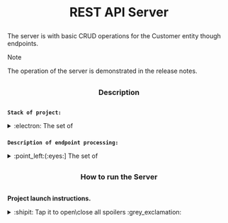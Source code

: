 <h1>
  <p align="center">
    REST API Server
  </p>
</h1>

The server is with basic CRUD operations for the Customer entity though endpoints.

> [!NOTE]
>  The operation of the server is demonstrated in the release notes. 

##
<h3>
  <p align="center">
    Description
  </p>
</h3>

##
###
**`Stack of project:`**

<details>
<summary>:electron:	The set of</summary>
  
###
- Backend:
  - Java 21;
  - Spring Boot (3.3.0):
    - Hibernate;
    - Tomcat;
    - JUnit Jupiter and Mockito.
  - Maven (3.9.9);
  - Jacoco (0.8.12).
- Frontend:
  - None.
- Database:
  - PostgreSQL (It is recommended 16.3 or later)
- Authentication:
  - None.

</details>



### 
**`Description of endpoint processing:`**

<details>
<summary>:point_left:(:eyes:] The set of</summary>

###
Create customer
<details>
<summary>:triangular_flag_on_post: Configuration</summary>
  
###
Configuration->

</details>

###
Read all customers
<details>
<summary>:triangular_flag_on_post: Configuration</summary>

###
Configuration->

</details>

###
Read customer
<details>
<summary>:triangular_flag_on_post: Configuration</summary>

###
Configuration->

</details>

###
Update customer
<details>
<summary>:triangular_flag_on_post: Configuration</summary>

###
Configuration->

</details>

###
Delete customer
<details>
<summary>:triangular_flag_on_post: Configuration</summary>

###
Configuration->

</details>

</details>

##
<h3>
  <p align="center">
    How to run the Server
  </p>
</h3>

##

**Project launch instructions.**

<details>
<summary>:shipit: Tap it to open\close all spoilers :grey_exclamation:</summary>

##

**I. Ensure that the following components are installed** on your device:

<details>
<summary>:fire_extinguisher: Ensured that</summary>
  
###
- `Java` 21 (previous versions can't be supported, check it yourself);

- `Maven` (version 3.9.9 or higher);

- `PostgreSQL` and `psql JDBC driver` (or another database and his JDBC driver, but another DBs can't be supported, check it yourself);

- `Git` (if you plan to clone the project from a repository).

</details>

##

**II. Clone the Project** or download its in ZIP file

<details>
<summary>:rainbow: As across Bifrost ㄟ( ▔-▔ )ㄏ</summary>
  
###
- `Use Git` to clone the project repository onto your device:

> ```
> git clone https://github.com/NeZLiPand/CustomerHub.git
> ```

---

- Or `use the button` **[<> Code]** to download on main page of the project, as on this screenshot:

> ![image](https://github.com/user-attachments/assets/48067ebe-a8a5-46ff-822e-472d5fd5d6af)
> ![image](https://github.com/user-attachments/assets/72ea9414-83fb-45b9-8b53-1577a28a69f3)

---

> - `Or use another way`, which you prefer and can 😁👌.

</details>

##

**III. Set it up**
 
<details>
<summary>:milky_way: As God our galaxy</summary>

###
You have to `change configuration` of `the server` in the file application.properties located at the path:
```
yourPathToTheProjectFolder/src/main/resources/application.properties
```
- The server is configured to hear port: `8888`;
- `You have to change the "Login" and "password"` to match one of the "users" in your database, for example, "postgres" and "postgres".

Or create and configure application.yml, then you have to delete application.properties file.

**Here is explain of others field** of application.properties file:

<details>
<summary>:herb: Other field</summary>

##

###
**About spring.jpa.`open-in-view` field:**

<details>
<summary>:leaves: Tap it</summary>
  
###
This parameter determines whether the JPA session will be open for viewing (Open Session in View) during an HTTP request. It controls access to lazy-loaded data after the transaction has ended. Possible values:

- true — the JPA session remains open after the transaction ends, allowing lazy loading of data within the HTTP request.

- false — the JPA session closes after the transaction ends, and lazy loading outside the transaction will throw a LazyInitializationException.

</details>

##

###
**About spring.jpa.`hibernate.ddl-auto` field:**

<details>
<summary>:leaves: Tap it</summary>
  
###
This parameter defines the strategy for automatically managing the Hibernate database schema (DDL — Data Definition Language). Possible values:

- none — no changes are applied to the database schema. Hibernate will not automatically create, update, or delete tables.

- update — Hibernate updates the schema while preserving existing data. It creates new tables and columns but does not delete or modify existing ones.

- create — Hibernate creates a new database schema at startup, deleting all existing tables.

- create-drop — Hibernate creates a new database schema at startup and deletes it after the application stops.

- validate — checks whether the existing database schema matches the entities in your code, but does not make any changes.

- create-only — creates the schema based on entities, but doesn’t drop it after the application stops (rarely used).
</details>

##

###
**About spring.jpa.`show-sql` field:**

<details>
<summary>:leaves: Tap it</summary>
  
###
This parameter controls whether SQL queries are displayed in the console. Possible values:

- true — displays the SQL queries generated by Hibernate in the logs.

- false — SQL queries will not be displayed in the logs.

</details>

##

###
**About spring.jpa.`properties.hibernate.format_sql` field:**

<details>
<summary>:leaves: Tap it</summary>
  
###
This parameter controls the formatting of SQL queries in the output. Possible values:

- true — SQL queries will be formatted, meaning they will be easy to read (split across multiple lines with indentation).

- false — SQL queries will be displayed as a single continuous line (unformatted).

</details>

</details>

</details>

##

**IV. Build the Project**

<details>
<summary>:tornado: Build it</summary>
  
###
- Build the project using Maven by your IDE. 

- Or navigate to the root directory of the project and run the following command in your cmd:
> ```
> mvn clean install
> ```

[Tap here if it doesn't work, but Maven has already installed](https://mkyong.com/maven/how-to-install-maven-in-windows/)

</details>

##

**V. Run the Project**

<details>
<summary>:comet: Run it</summary>
  
###
After the successful build, run the project with the following command:

```
mvn spring-boot:run
```

[Tap here if it doesn't work, but Maven has already installed and you skip same link in previous step](https://mkyong.com/maven/how-to-install-maven-in-windows/)

</details>

##

**VI. Check Availability**

<details>
<summary>:sun_behind_large_cloud: Brother whaat's that</summary>
  
###
If the project starts successfully, it will be available in your browser at the following link:
```
http://localhost:8888
```

But if you want to check how it works, I recommend installing [Postman](https://www.postman.com/downloads/)

</details>

##

**VII. Notes**

<details>
<summary>:deciduous_tree: It's helpful</summary>

###
- Ensure that all dependencies in the pom.xml file are correctly configured.
- When deciding whether to build your project as a JAR file, or as a WAR file it's important to consider the architecture and environment in which your application will run.

<details>
<summary>:herb: The benefits of JAR and WAR files (short) :grey_exclamation:</summary>

##
###
<details>
<summary>:leaves: When to use a JAR file :grey_exclamation:</summary>

###
- Spring Boot applications: If your project is built with Spring Boot, creating a JAR file is the standard approach. Spring Boot produces self-contained JAR files that bundle all necessary dependencies and can run independently on any machine with a Java Runtime Environment (JRE) or Java Development Kit (JDK).
- Easy distribution and deployment: A JAR file is convenient for distribution and deployment on different machines or servers. All that is required to run it is a working installation of Java.

</details>

##
###
<details>
<summary>:leaves: When to use a WAR file :grey_exclamation:</summary>

###
- For web applications using WAR files: If your project is more traditional and intended to be deployed on web servers (e.g., Apache Tomcat or JBoss), creating a WAR file might be more appropriate. WAR files are better suited for web applications that need to be deployed in servlet containers.
- Containers (Docker): For complex infrastructures or microservice-based architectures, containerizing your application with Docker might be a better solution. This ensures a consistent environment across all devices, regardless of the operating system or configurations.
- Executable (native) packages: If you need the application to run directly as a binary file, there are tools available to convert Java applications into native executables for different OS platforms (e.g., GraalVM).

</details>

</details>

</details>
